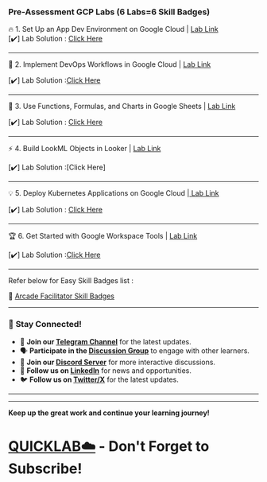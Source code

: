 
### Pre-Assessment GCP Labs (6 Labs=6 Skill Badges)


🔥 1. Set Up an App Dev Environment on Google Cloud  | [Lab Link](https://www.cloudskillsboost.google/course_templates/637)    
[✔️] Lab Solution : [Click Here](https://www.youtube.com/watch?v=bVuO5Sj6cXc&t=131s)

--------------------------------

🚀 2. Implement DevOps Workflows in Google Cloud  | [Lab Link](https://www.cloudskillsboost.google/course_templates/716)

[✔️] Lab Solution :[Click Here](https://youtu.be/uYpIzfd6PWY)

--------------------------------

🎯 3. Use Functions, Formulas, and Charts in Google Sheets | [Lab Link](https://www.cloudskillsboost.google/course_templates/776)

[✔️] Lab Solution : [Click Here]()

--------------------------------

⚡ 4. Build LookML Objects in Looker | [Lab Link](https://www.cloudskillsboost.google/course_templates/639
)

[✔️] Lab Solution :[Click Here]

--------------------------------

💡 5. Deploy Kubernetes Applications on Google Cloud |[ Lab Link](https://www.cloudskillsboost.google/course_templates/663)
 
[✔️] Lab Solution : [Click Here](https://youtu.be/F4h6EmSJkFM)

--------------------------------


🏆 6. Get Started with Google Workspace Tools | [Lab Link](https://www.cloudskillsboost.google/course_templates/676)

[✔️] Lab Solution :[Click Here](https://youtu.be/MXNF4k07aBg)

--------------------------------


Refer below for Easy Skill Badges list : 

🔘 [Arcade Facilitator Skill Badges ](https://docs.google.com/spreadsheets/d/e/2PACX-1vTUcQ3I5f35DsVKV6EIS4XX55QMvKBM5BZyCA19bZcjS3_zRBlHRRA1cBi0iVvA9OjD9Qi4aC13oDyh/pubhtml?gid=410947376&single=true)     


--------------------------------



### 🌟 **Stay Connected!**

- 🔔 **Join our [Telegram Channel](https://t.me/quiccklab)** for the latest updates.
- 🗣 **Participate in the [Discussion Group](https://t.me/Quicklabchat)** to engage with other learners.
- 💬 **Join our [Discord Server](https://discord.gg/7fAVf4USZn)** for more interactive discussions.
- 💼 **Follow us on [LinkedIn](https://www.linkedin.com/company/quicklab-linkedin/)** for news and opportunities.
- 🐦 **Follow us on [Twitter/X](https://x.com/quicklab7)** for the latest updates.


---
---

**Keep up the great work and continue your learning journey!**

# [QUICKLAB☁️](https://www.youtube.com/@quick_lab) - Don't Forget to Subscribe!

